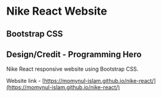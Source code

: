 # Nike React Website

## Bootstrap CSS

## Design/Credit - Programming Hero

Nike React responsive website using Bootstrap CSS.

Website link - [https://momynul-islam.github.io/nike-react/](https://momynul-islam.github.io/nike-react/)
